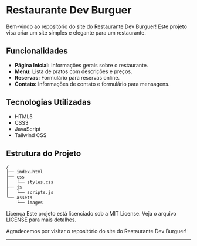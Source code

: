 

# Restaurante Dev Burguer

Bem-vindo ao repositório do site do Restaurante Dev Burguer! Este projeto visa criar um site simples e elegante para um restaurante.

## Funcionalidades

- **Página Inicial:** Informações gerais sobre o restaurante.
- **Menu:** Lista de pratos com descrições e preços.
- **Reservas:** Formulário para reservas online.
- **Contato:** Informações de contato e formulário para mensagens.

## Tecnologias Utilizadas

- HTML5
- CSS3
- JavaScript
- Tailwind CSS



## Estrutura do Projeto

```
/
├── index.html
├── css
│   └── styles.css
├── js
│   └── scripts.js
└── assets
    └── images
```
Licença
Este projeto está licenciado sob a MIT License. Veja o arquivo LICENSE para mais detalhes.

Agradecemos por visitar o repositório do site do Restaurante Dev Burguer!

---


